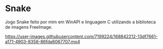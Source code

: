 # Snake
Jogo Snake feito por mim em WinAPI e linguagem C utilizando a biblioteca de imagens FreeImage.





https://user-images.githubusercontent.com/7199224/168842212-13df7661-a171-4903-8358-86fda6067707.mp4

